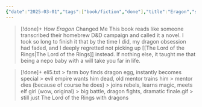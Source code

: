 ```yaml
---
{"date":"2025-03-01","tags":["book/fiction","done"],"title":"Eragon","subtitle":null,"author":"[[Christopher Paolini]]","description":"Quando Eragon encontra uma pedra azul polida na floresta, acredita que poderá ser uma descoberta bendita para um simples rapaz do campo talvez sirva para comprar carne para manter a família durante o Inverno. Mas quando descobre que a pedra transporta uma cria de dragão, Eragon depressa se apercebe de que está perante um legado tão antigo como o próprio Império. De um dia para o outro, a sua vida muda radicalmente, e ele é atirado para um perigoso mundo novo de destino, de magia e de poder. Empunhando apenas uma espada lendária e levando os conselhos dum velho contador de histórias como guia, Eragon e o jovem dragão terão de se aventurar por terras perigosas e enfrentar inimigos obscuros, dum Império governado por um rei cuja maldade não conhece fronteiras. Conseguirá Eragon alcançar a glória dos lendários heróis da Ordem dos Cavaleiros do Dragão? O destino do Império pode estar nas suas mãos...","publisher":"Leya","publishDate":"2022-04-13","totalPage":532,"isbn10":9895579764,"isbn13":9789895579761,"topic":"[[Adventure]]","start":"2015-12-01","finish":"2015-12-31","publish":true,"PassFrontmatter":true}
---
```


>[!done]+ How *Eragon* Changed Me
>This book reads like someone transcribed their homebrew D&D campaign and called it a novel. I took so long to finish it that by the time I did, my dragon obsession had faded, and I deeply regretted not picking up [[The Lord of the Rings\|The Lord of the Rings]] instead. If nothing else, it taught me that being a nepo baby with a will take you far in life.

>[!done]+ eli5.txt
> \> farm boy finds dragon egg, instantly becomes special
> \> evil empire wants him dead, old mentor trains him
> \> mentor dies (because of course he does)
> \> joins rebels, learns magic, meets elf girl (wow, original)
> \> big battle, dragon fights, dramatic finale.gif
> \> still just The Lord of the Rings with dragons
